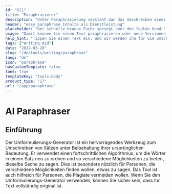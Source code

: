 ```yaml
---
id: "611"
title: "Paraphrasierer"
description: "Unter Paraphrasierung versteht man das Umschreiben eines Textes in eigenen Worten. Sie wird häufig verwendet, um einen Text zusammenzufassen, zu vereinfachen oder verständlicher zu machen. Paraphrasierung kann auch verwendet werden, um neue Versionen bestehender Inhalte zu erstellen oder um Inhalte für ein breiteres Publikum zugänglich zu machen."
header: "easy paraphrase Inhalte als Dienstleistung"
placeholder: "Der schnelle braune Fuchs springt über den faulen Hund."
usage: "Damit können Sie einen Text paraphrasieren oder neue Versionen von bestehenden Inhalten erstellen."
help_hint: "Tippen Sie einen Text ein, und wir werden ihn für Sie umschreiben."
tags: ["Writing Aid"]
date: "2022-03-28"
slug: "/de/tools/writing/paraphrase"
lang: "de"
icon: "paraphrase"
hasCustomTemplate: false
tone: true
templateKey: "tools-body"
product_type: "17"
url: "/app/paraphrase"
---
```


# AI Paraphraser

## Einführung

Der Umformulierungs-Generator ist ein hervorragendes Werkzeug zum Umschreiben von Sätzen unter Beibehaltung ihrer ursprünglichen Bedeutung. Er verwendet einen fortschrittlichen Algorithmus, um die Wörter in einem Satz neu zu ordnen und so verschiedene Möglichkeiten zu bieten, dieselbe Sache zu sagen. Dies ist besonders nützlich für Personen, die verschiedene Möglichkeiten finden wollen, etwas zu sagen. Das Tool ist auch hilfreich für Personen, die Plagiate vermeiden wollen. Wenn Sie den Umformulierungs-Generator verwenden, können Sie sicher sein, dass Ihr Text vollständig original ist.
